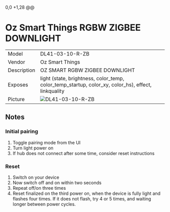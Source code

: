 0,0 +1,28 @@
# Oz Smart Things RGBW ZIGBEE DOWNLIGHT

|     |     |
|-----|-----|
| Model | DL41-03-10-R-ZB |
| Vendor  | Oz Smart Things |
| Description | OZ SMART RGBW ZIGBEE DOWNLIGHT |
| Exposes | light (state, brightness, color_temp, color_temp_startup, color_xy, color_hs), effect, linkquality |
| Picture | ![DL41-03-10-R-ZB](https://www.zigbee2mqtt.io/images/devices/DL41-03-10-R-ZB.jpg) |


<!-- Notes BEGIN: You can edit here. Add "## Notes" headline if not already present. -->
## Notes

### Initial pairing

1. Toggle pairing mode from the UI
1. Turn light power on
1. If hub does not connect after some time, consider reset instructions


### Reset

1. Switch on your device
1. Now switch off and on within two seconds
1. Repeat off/on three times
1. Reset finalized on the third power on, when the device is fully light and flashes four times. If it does not flash, try 4 or 5 times, and waiting longer between power cycles.
<!-- Notes END: Do not edit below this line -->